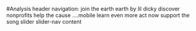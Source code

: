 #Analysis
    header
        navigation:
            join the earth
            earth by lil dicky
            discover nonprofits
            help the cause
            ....mobile
            learn even more
            act now
            support the song
    slider
        slider-nav
    content
        

